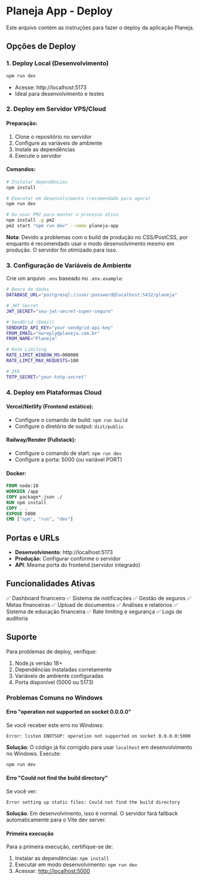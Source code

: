 # Planeja App - Deploy

Este arquivo contém as instruções para fazer o deploy da aplicação Planeja.

## Opções de Deploy

### 1. Deploy Local (Desenvolvimento)
```bash
npm run dev
```
- Acesse: http://localhost:5173
- Ideal para desenvolvimento e testes

### 2. Deploy em Servidor VPS/Cloud

#### Preparação:
1. Clone o repositório no servidor
2. Configure as variáveis de ambiente
3. Instale as dependências
4. Execute o servidor

#### Comandos:
```bash
# Instalar dependências
npm install

# Executar em desenvolvimento (recomendado para agora)
npm run dev

# Ou usar PM2 para manter o processo ativo
npm install -g pm2
pm2 start "npm run dev" --name planeja-app
```

**Nota**: Devido a problemas com o build de produção no CSS/PostCSS, por enquanto é recomendado usar o modo desenvolvimento mesmo em produção. O servidor foi otimizado para isso.

### 3. Configuração de Variáveis de Ambiente

Crie um arquivo `.env` baseado no `.env.example`:

```bash
# Banco de dados
DATABASE_URL="postgresql://user:password@localhost:5432/planeja"

# JWT Secret
JWT_SECRET="seu-jwt-secret-super-seguro"

# SendGrid (Email)
SENDGRID_API_KEY="your-sendgrid-api-key"
FROM_EMAIL="noreply@planeja.com.br"
FROM_NAME="Planeja"

# Rate Limiting
RATE_LIMIT_WINDOW_MS=900000
RATE_LIMIT_MAX_REQUESTS=100

# 2FA
TOTP_SECRET="your-totp-secret"
```

### 4. Deploy em Plataformas Cloud

#### Vercel/Netlify (Frontend estático):
- Configure o comando de build: `npm run build`
- Configure o diretório de output: `dist/public`

#### Railway/Render (Fullstack):
- Configure o comando de start: `npm run dev`
- Configure a porta: 5000 (ou variável PORT)

#### Docker:
```dockerfile
FROM node:18
WORKDIR /app
COPY package*.json ./
RUN npm install
COPY . .
EXPOSE 5000
CMD ["npm", "run", "dev"]
```

## Portas e URLs

- **Desenvolvimento**: http://localhost:5173
- **Produção**: Configurar conforme o servidor
- **API**: Mesma porta do frontend (servidor integrado)

## Funcionalidades Ativas

✅ Dashboard financeiro
✅ Sistema de notificações
✅ Gestão de seguros
✅ Metas financeiras
✅ Upload de documentos
✅ Análises e relatórios
✅ Sistema de educação financeira
✅ Rate limiting e segurança
✅ Logs de auditoria

## Suporte

Para problemas de deploy, verifique:
1. Node.js versão 18+
2. Dependências instaladas corretamente
3. Variáveis de ambiente configuradas
4. Porta disponível (5000 ou 5173)

### Problemas Comuns no Windows

#### Erro "operation not supported on socket 0.0.0.0"

Se você receber este erro no Windows:

```text
Error: listen ENOTSUP: operation not supported on socket 0.0.0.0:5000
```

**Solução**: O código já foi corrigido para usar `localhost` em desenvolvimento no Windows. Execute:

```bash
npm run dev
```

#### Erro "Could not find the build directory"

Se você ver:

```text
Error setting up static files: Could not find the build directory
```

**Solução**: Em desenvolvimento, isso é normal. O servidor fará fallback automaticamente para o Vite dev server.

#### Primeira execução

Para a primeira execução, certifique-se de:

1. Instalar as dependências: `npm install`
2. Executar em modo desenvolvimento: `npm run dev`
3. Acessar: <http://localhost:5000>
